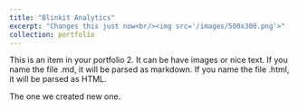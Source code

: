 ```yaml
---
title: "Blinkit Analytics"
excerpt: "Changes this just now<br/><img src='/images/500x300.png'>"
collection: portfolio
---
```


This is an item in your portfolio 2. It can be have images or nice text. If you name the file .md, it will be parsed as markdown. If you name the file .html, it will be parsed as HTML. 

The one we created new one.